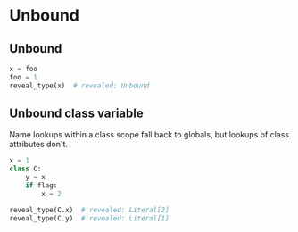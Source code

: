 # Unbound

## Unbound

```py
x = foo
foo = 1
reveal_type(x)  # revealed: Unbound
```

## Unbound class variable

Name lookups within a class scope fall back to globals, but lookups of class attributes don't.

```py
x = 1
class C:
    y = x
    if flag:
        x = 2

reveal_type(C.x)  # revealed: Literal[2]
reveal_type(C.y)  # revealed: Literal[1]
```
